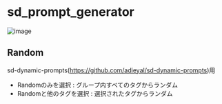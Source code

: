 # sd_prompt_generator
 ![image](https://user-images.githubusercontent.com/116002789/212523394-0e8eb80a-57b1-4232-bb81-4f4b326cbe24.png)
 
 ## Random
 sd-dynamic-prompts(https://github.com/adieyal/sd-dynamic-prompts)用
 - Randomのみを選択 : グループ内すべてのタグからランダム
 - Randomと他のタグを選択 : 選択されたタグからランダム
